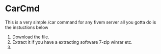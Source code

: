 # CarCmd

This is a very simple /car command for any fivem server all you gotta do is the instuctions below

1. Download the file.
2. Extract it if you have a extracting software 7-zip winrar etc.
3. 
